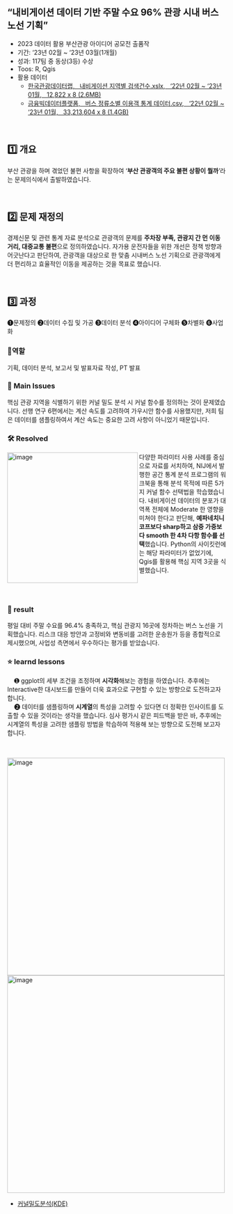 ## “내비게이션 데이터 기반 주말 수요 96% 관광 시내 버스 노선 기획”
- 2023 데이터 활용 부산관광 아이디어 공모전 출품작
- 기간: ‘23년 02월 ~ ‘23년 03월(1개월)
- 성과: 117팀 중 동상(3등) 수상 
- Toos: R, Qgis
- 활용 데이터
  - [한국관광데이터랩,  &nbsp; 내비게이션 지역별 검색건수.xslx, &nbsp; ‘22년 02월 ~ ‘23년 01월, &nbsp; 12,822 x 8 (2.6MB)](https://datalab.visitkorea.or.kr/)
  - [금융빅데이터플랫폼, &nbsp; 버스 정류소별 이용객 통계 데이터.csv, &nbsp; ‘22년 02월 ~ ‘23년 01월, &nbsp; 33,213,604 x 8 (1.4GB)](https://www.bigdata-finance.kr/)
<br>


## 1️⃣ 개요
부산 관광을 하며 겪었던 불편 사항을 확장하여 ‘**부산 관광객의 주요 불편 상황이 뭘까**’라는 문제의식에서 출발하였습니다.

<br>

## 2️⃣ 문제 재정의
경제신문 및 관련 통계 자료 분석으로 관광객의 문제를 **주차장 부족, 관광지 간 먼 이동 거리, 대중교통 불편**으로 정의하였습니다. 자가용 운전자들을 위한 개선은 정책 방향과 어긋난다고 판단하여, 관광객을 대상으로 한 맞춤 시내버스 노선 기획으로 관광객에게 더 편리하고 효율적인 이동을 제공하는 것을 목표로 했습니다.

<br>

## 3️⃣ 과정 

❶문제정의 ❷데이터 수집 및 가공 ❸데이터 분석 ❹아이디어 구체화 ❺차별화 ❻사업화


### 👤역할
기획, 데이터 분석, 보고서 및 발표자료 작성, PT 발표
<br>

### 🧐 Main Issues
핵심 관광 지역을 식별하기 위한 커널 밀도 분석 시 커널 함수를 정의하는 것이 문제였습니다. 선행 연구 6편에서는 계산 속도를 고려하여 가우시안 함수를 사용했지만, 저희 팀은 데이터를 샘플링하여서 계산 속도는 중요한 고려 사항이 아니었기 때문입니다. 

### 🛠️ Resolved
<img align="left" src="https://user-images.githubusercontent.com/93497667/232210064-895073a8-147d-4e17-a439-cc1645897280.png" alt="image" width="300"/> 다양한 파라미터 사용 사례를 중심으로 자료를 서치하여, NIJ에서 발행한 공간 통계 분석 프로그램의 워크북을 통해 분석 목적에 따른 5가지 커널 함수 선택법을 학습했습니다. 내비게이션 데이터의 분포가 대역폭 전체에 Moderate 한 영향을 미쳐야 한다고 판단해, **예파네치니코프보다 sharp하고 삼중 가중보다 smooth 한 4차 다항 함수를 선택**했습니다. Python의 사이킷런에는 해당 파라미터가 없었기에, Qgis를 활용해 핵심 지역 3곳을 식별했습니다.

<br>
<br>


### 🎯 result
평일 대비 주말 수요를 96.4% 충족하고, 핵심 관광지 16곳에 정차하는 버스 노선을 기획했습니다. 리스크 대응 방안과 고정비와 변동비를 고려한 운송원가 등을 종합적으로 제시했으며, 사업성 측면에서 우수하다는 평가를 받았습니다.
<br>
### ⭐ learnd lessons
&nbsp;&nbsp;&nbsp;&nbsp;➊ ggplot의 세부 조건을 조정하며 **시각화**해보는 경험을 하였습니다. 추후에는 Interactive한 대시보드를 만들어 더욱 효과으로 구현할 수 있는 방향으로 도전하고자 합니다. 
<br>
&nbsp;&nbsp;&nbsp;&nbsp;➋ 데이터를 샘플링하며 **시계열**의 특성을 고려할 수 있다면 더 정확한 인사이트를 도출할 수 있을 것이라는 생각을 했습니다. 심사 평가시 같은 피드백을 받은 바, 추후에는 시계열의 특성을 고려한 샘플링 방법을 학습하여 적용해 보는 방향으로 도전해 보고자 합니다.

<br>
<br>

<div class="image-container">
  <img src="https://user-images.githubusercontent.com/93497667/232216526-99e27c85-daac-4a25-b49a-73c3848aaf25.jpg" alt="image"  width="500"/>
  <img src="https://user-images.githubusercontent.com/93497667/232216651-c00ad08b-0d94-43ef-998b-8851b734d169.jpg" alt="image"  width="500"/>
</div>


- [커널밀도분석(KDE)](https://www.notion.so/TMP-e977f66c09ee453b9e2c05d3869ff5e9?pvs=4)

